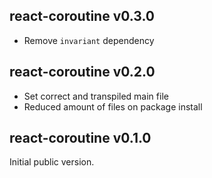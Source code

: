 ## react-coroutine v0.3.0

 * Remove `invariant` dependency

## react-coroutine v0.2.0

 * Set correct and transpiled main file
 * Reduced amount of files on package install

## react-coroutine v0.1.0

Initial public version.
